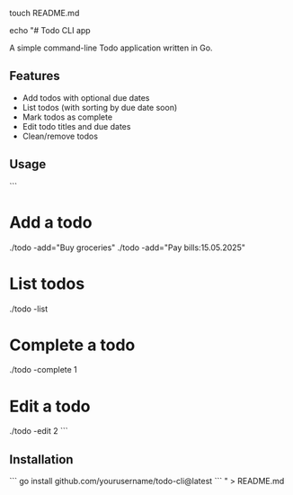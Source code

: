 touch README.md

echo "# Todo CLI app

A simple command-line Todo application written in Go.

## Features

- Add todos with optional due dates
- List todos (with sorting by due date soon)
- Mark todos as complete
- Edit todo titles and due dates
- Clean/remove todos

## Usage

\`\`\`
# Add a todo
./todo -add=\"Buy groceries\"
./todo -add=\"Pay bills:15.05.2025\"

# List todos
./todo -list

# Complete a todo
./todo -complete 1

# Edit a todo
./todo -edit 2
\`\`\`

## Installation

\`\`\`
go install github.com/yourusername/todo-cli@latest
\`\`\`
" > README.md